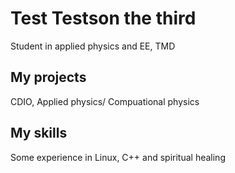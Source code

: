 # Test Testson the third

Student in applied physics and EE, TMD

## My projects 

CDIO, Applied physics/ Compuational physics

## My skills

Some experience in Linux, C++ and spiritual healing
